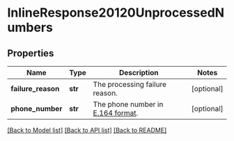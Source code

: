 # InlineResponse20120UnprocessedNumbers

## Properties
Name | Type | Description | Notes
------------ | ------------- | ------------- | -------------
**failure_reason** | **str** | The processing failure reason. | [optional] 
**phone_number** | **str** | The phone number in [E.164 format](https://en.wikipedia.org/wiki/E.164). | [optional] 

[[Back to Model list]](../README.md#documentation-for-models) [[Back to API list]](../README.md#documentation-for-api-endpoints) [[Back to README]](../README.md)

